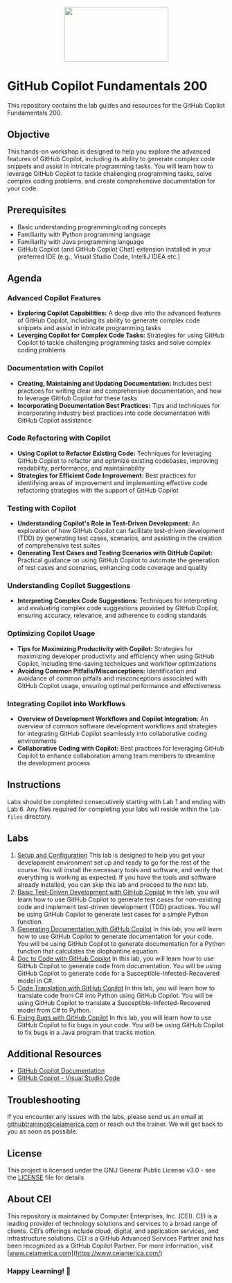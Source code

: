 <p align="center">
  <img width="240" height=126" src="assets/cei.png"/>
</p>
       
# GitHub Copilot Fundamentals 200
This repository contains the lab guides and resources for the GitHub Copilot Fundamentals 200.

## Objective
This hands-on workshop is designed to help you explore the advanced features of GitHub Copilot, including its ability to generate complex code snippets and assist in intricate programming tasks. You will learn how to leverage GitHub Copilot to tackle challenging programming tasks, solve complex coding problems, and create comprehensive documentation for your code.

## Prerequisites
- Basic understanding programming/coding concepts
- Familiarity with Python programming language
- Familiarity with Java programming language
- GitHub Copilot (and GitHub Copilot Chat) extension installed in your preferred IDE (e.g., Visual Studio Code, IntelliJ IDEA etc.)

## Agenda
### Advanced Copilot Features
- **Exploring Copilot Capabilities:** A deep dive into the advanced features of GitHub Copilot, including its ability to generate complex code snippets and assist in intricate programming tasks 
- **Leverging Copilot for Complex Code Tasks:** Strategies for using GitHub Copilot to tackle challenging programming tasks and solve complex coding problems 
  
### Documentation with Copilot
- **Creating, Maintaining and Updating Documentation:** Includes best practices for writing clear and comprehensive documentation, and how to leverage GitHub Copilot for these tasks 
- **Incorporating Documentation Best Practices:** Tips and techniques for incorporating industry best practices into code documentation with GitHub Copilot assistance 
  
### Code Refactoring with Copilot
- **Using Copilot to Refactor Existing Code:** Techniques for leveraging GitHub Copilot to refactor and optimize existing codebases, improving readability, performance, and maintainability 
- **Strategies for Efficient Code Improvement:** Best practices for identifying areas of improvement and implementing effective code refactoring strategies with the support of GitHub Copilot 
  
### Testing with Copilot
- **Understanding Copilot's Role in Test-Driven Development:** An exploration of how GitHub Copilot can facilitate test-driven development (TDD) by generating test cases, scenarios, and assisting in the creation of comprehensive test suites 
- **Generating Test Cases and Testing Scenarios with GitHub Copilot:** Practical guidance on using GitHub Copilot to automate the generation of test cases and scenarios, enhancing code coverage and quality  
  
### Understanding Copilot Suggestions
- **Interpreting Complex Code Suggestions:** Techniques for interpreting and evaluating complex code suggestions provided by GitHub Copilot, ensuring accuracy, relevance, and adherence to coding standards

### Optimizing Copilot Usage
- **Tips for Maximizing Productivity with Copilot:** Strategies for maximizing developer productivity and efficiency when using GitHub Copilot, including time-saving techniques and workflow optimizations 
- **Avoiding Common Pitfalls/Misconceptions:** Identification and avoidance of common pitfalls and misconceptions associated with GitHub Copilot usage, ensuring optimal performance and effectiveness

### Integrating Copilot into Workflows
- **Overview of Development Workflows and Copilot Integration:** An overview of common software development workflows and strategies for integrating GitHub Copilot seamlessly into collaborative coding environments 
- **Collaborative Coding with Copilot:** Best practices for leveraging GitHub Copilot to enhance collaboration among team members to streamline the development process 

## Instructions
Labs should be completed consecutively starting with Lab 1 and ending with Lab 6. Any files required for completing your labs will reside within the `lab-files` directory.

## Labs
1. [Setup and Configuration](labs/lab1-setup-and-configuration.md)
This lab is designed to help you get your development environment set up and ready to go for the rest of the course. You will install the necessary tools and software, and verify that everything is working as expected. If you have the tools and software already installed, you can skip this lab and proceed to the next lab.
2. [Basic Test-Driven Development with GitHub Copilot](lab-handouts/lab2-test-driven-development.md)
In this lab, you will learn how to use GitHub Copilot to generate test cases for non-existing code and implement test-driven development (TDD) practices. You will be using GitHub Copilot to generate test cases for a simple Python function.
3. [Generating Documentation with GitHub Copilot](lab-handouts/lab3-generating-documentation.md)
In this lab, you will learn how to use GitHub Copilot to generate documentation for your code. You will be using GitHub Copilot to generate documentation for a Python function that calculates the diophantine equation.
4. [Doc to Code with GitHub Copilot](lab-handouts/lab4-doc-to-code.md)
In this lab, you will learn how to use GitHub Copilot to generate code from documentation. You will be using GitHub Copilot to generate code for a Susceptible-Infected-Recovered model in C#.
5. [Code Translation with GitHub Copilot](lab-handouts/lab5-code-translation.md)
In this lab, you will learn how to translate code from C# into Python using GitHub Copilot. You will be using GitHub Copilot to translate a Susceptible-Infected-Recovered model from C# to Python.
6. [Fixing Bugs with GitHub Copilot](lab-handouts/lab6-bug-fixes.md)
In this lab, you will learn how to use GitHub Copilot to fix bugs in your code. You will be using GitHub Copilot to fix bugs in a Java program that tracks motion.

## Additional Resources
- [GitHub Copilot Documentation](https://copilot.github.com/)
- [GitHub Copilot - Visual Studio Code](https://marketplace.visualstudio.com/items?itemName=GitHub.copilot)

## Troubleshooting 
If you encounter any issues with the labs, please send us an email at [githubtraining@ceiamerica.com](mailto:githubtraining@ceiamerica.com) or reach out the trainer. We will get back to you as soon as possible.

## License
This project is licensed under the GNU General Public License v3.0 - see the [LICENSE](LICENSE) file for details

## About CEI
This repository is maintained by Computer Enterprises, Inc. (CEI). CEI is a leading provider of technology solutions and services to a broad range of clients. CEI’s offerings include cloud, digital, and application services, and infrastructure solutions. CEI is a GitHub Advanced Services Partner and has been recognized as a GitHub Copilot Partner. For more information, visit [www.ceiamerica.com](https://www.ceiamerica.com/)

### Happy Learning! 🚀
  